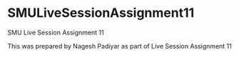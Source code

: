 # SMULiveSessionAssignment11
SMU Live Session Assignment 11

This was prepared by Nagesh Padiyar as part of Live Session Assignment 11
